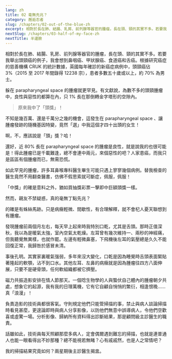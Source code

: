 ```yaml
---
lang: zh
title: 02 毫無先兆？
category: 邂逅忍者
slug: /chapters/02-out-of-the-blue-zh
excerpt: 相對於長在肺、結腸、乳房、前列腺等器官的腫瘤，長在頭、頸的其實不多。若要我舉出頭頸癌的例子，我會想到鼻咽癌、甲狀腺癌、食道癌和舌癌。
nextSlug: /chapters/03-half-of-my-face-zh
nextTitle: 半邊臉
---
```


<p class="cn">相對於長在肺、結腸、乳房、前列腺等器官的腫瘤，長在頭、頸的其實不多。若要我舉出頭頸癌的例子，我會想到鼻咽癌、甲狀腺癌、食道癌和舌癌。根據研究癌症的慈善機構 CRUK 的統計數據，英國每年確診的新癌症病例中，頭頸癌佔 3%（2015 至 2017 年間錄得 12238 宗），患者多數五十歲或以上，約 70% 為男士。

<p class="cn">躲在 parapharyngeal space 的腫瘤就更罕見。有文獻說，為數不多的頭頸腫瘤中，良性與惡性的都算在內，只 1% 長在那倒轉金字塔形的空隙內。

<blockquote class="cn">原來我中了「頭獎」！</blockquote>

<p class="cn">不知是幾百萬、還是千萬分之幾的機會，這發生在 parapharyngeal space 、讓腫瘤發跡的隨機基因特變，竟然「選」中我這個才四十出頭的女生！

<p class="cn">啊，不，應該說是「頭」獎？哈！

<p class="cn">還好，近 80% 長在 parapharyngeal space 的腫瘤是良性，就是說我的也很可能是！得此腫瘤已是千載難逢，總不會連中兩元，來個惡性的吧？人家患癌，而我只是區區有個腫瘤而已，無需恐慌。

<p class="cn">如此罕見的腫瘤，許多耳鼻喉專科醫生畢生可能只遇上寥寥幾個病例。替我檢查的醫生竟然不用翻查醫書，仿佛不假思索就可斷症，佩服，佩服！

<p class="cn">「中獎」的確是意料之外，猶如買抽獎彩票一擊即中巨額頭獎一樣。

<p class="cn">然而，親友不禁疑惑，真的毫無丁點先兆？

<p class="cn">的確是有蛛絲馬跡。只是病癥輕微、間歇性，有合理解釋，就不會杞人憂天聯想到有腫瘤。

<p class="cn">發現腫瘤前兩個月左右，每天早上起來時我特別口乾，尤其是舌頭。那時正值深秋，我以為是暖氣太強，室內空氣太乾燥。左耳曾有幾次維持一、兩秒的神經痛，但我聽覺無異樣，也就作罷。左邊有輕微鼻塞，下飛機後左耳的氣壓總是久久不能回復正常，我歸咎於感冒未清。

<p class="cn">事後孔明。其實家裏暖氣强弱，多年來沒大變化，口乾是因為睡覺時舌頭表面緊貼著隆起的軟顎，沾不到口水。其他左耳、左鼻的病癥就是因為腫瘤往四方八面伸展，只要不是硬骨頭，任何軟組織都被它擠壓。

<p class="cn">磁力共振造影安排在情人節那天。一個唸生物學的人與蟄伏自己體內的腫瘤朝夕共處，想象它的起源，我有我的日理萬機，它有它自顧自悄悄的繁衍，相逢恨晚......真「浪漫」！

<p class="cn">負責造影的技術員都很客氣。守則規定他們只能管掃描的事，禁止與病人談論掃描時看見甚麼，更遑論即時與病人分享影像，以防他們無意中誤導病人，令他們空歡喜或虛驚一場。分析影像、歸納所有資料得出診斷結果，那是顧問級主診醫生的職責。

<p class="cn">話雖如此，技術員每天照顧那麼多病人，定會偶爾遇到難忘的掃描，也就是連普通人也能一眼看得出不妙那種？總不能視若無睹？心有戚戚然，也是人之常情吧？

<p class="cn">我的掃描結果究竟如何？兩星期後主診醫生揭盅。
